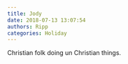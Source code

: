 ```yaml
---
title: Jody
date: 2018-07-13 13:07:54
authors: Ripp
categories: Holiday
---
```


 Christian folk doing un Christian things.